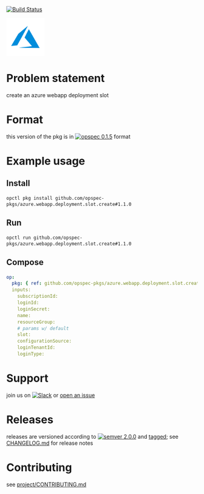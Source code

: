 [![Build Status](https://travis-ci.org/opspec-pkgs/azure.webapp.deployment.slot.create.svg?branch=master)](https://travis-ci.org/opspec-pkgs/azure.webapp.deployment.slot.create)

<img src="icon.svg" alt="icon" height="100px">

# Problem statement

create an azure webapp deployment slot

# Format

this version of the pkg is in [![opspec 0.1.5](https://img.shields.io/badge/opspec-0.1.5-brightgreen.svg?colorA=6b6b6b&colorB=fc16be)](https://opspec.io/0.1.5/packages.html) format

# Example usage

## Install

```shell
opctl pkg install github.com/opspec-pkgs/azure.webapp.deployment.slot.create#1.1.0
```

## Run

```
opctl run github.com/opspec-pkgs/azure.webapp.deployment.slot.create#1.1.0
```

## Compose

```yaml
op:
  pkg: { ref: github.com/opspec-pkgs/azure.webapp.deployment.slot.create#1.1.0 }
  inputs:
    subscriptionId:
    loginId:
    loginSecret:
    name:
    resourceGroup:
    # params w/ default
    slot:
    configurationSource:
    loginTenantId:
    loginType:
```

# Support

join us on
[![Slack](https://opspec-slackin.herokuapp.com/badge.svg)](https://opspec-slackin.herokuapp.com/)
or
[open an issue](https://github.com/opspec-pkgs/azure.webapp.deployment.slot.create/issues)

# Releases

releases are versioned according to
[![semver 2.0.0](https://img.shields.io/badge/semver-2.0.0-brightgreen.svg)](http://semver.org/spec/v2.0.0.html)
and [tagged](https://git-scm.com/book/en/v2/Git-Basics-Tagging); see
[CHANGELOG.md](CHANGELOG.md) for release notes

# Contributing

see
[project/CONTRIBUTING.md](https://github.com/opspec-pkgs/project/blob/master/CONTRIBUTING.md)
